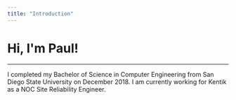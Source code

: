 ```yaml
---
title: "Introduction"
---
```


# Hi, I'm Paul!
---

I completed my Bachelor of Science in Computer Engineering from San Diego State University on December 2018. I am currently working for Kentik as a NOC Site Reliability Engineer.

